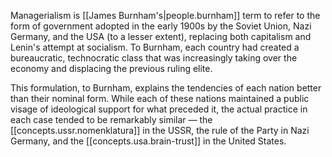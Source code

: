
Managerialism is [[James Burnham's|people.burnham]] term to refer to the form of government adopted in the early 1900s by the Soviet Union, Nazi Germany, and the USA (to a lesser extent), replacing both capitalism and Lenin's attempt at socialism. To Burnham, each country had created a bureaucratic, technocratic class that was increasingly taking over the economy and displacing the previous ruling elite.

This formulation, to Burnham, explains the tendencies of each nation better than their nominal form. While each of these nations maintained a public visage of ideological support for what preceded it, the actual practice in each case tended to be remarkably similar — the [[concepts.ussr.nomenklatura]] in the USSR, the rule of the Party in Nazi Germany, and the [[concepts.usa.brain-trust]] in the United States.
